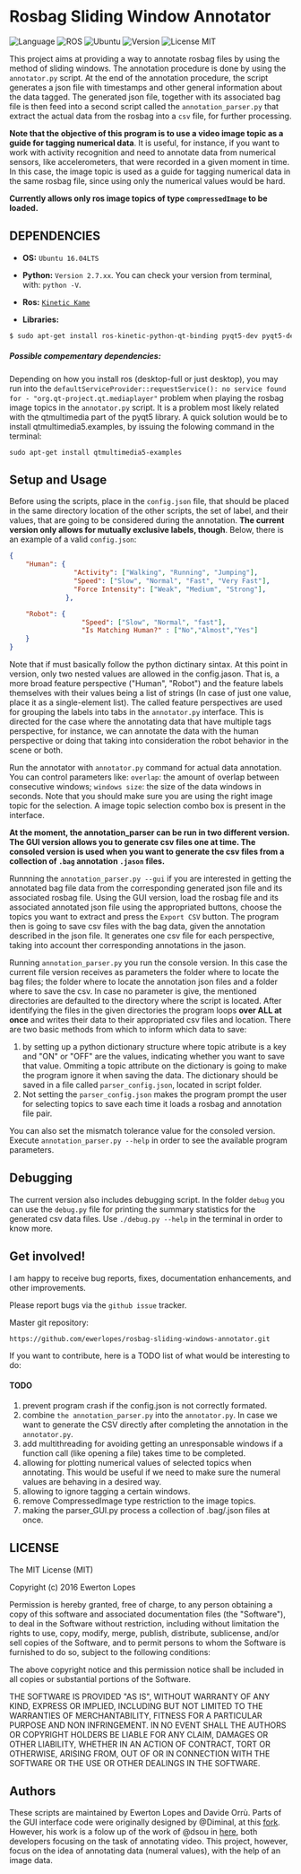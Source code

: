 # Rosbag Sliding Window Annotator
![Language](https://img.shields.io/badge/Python-2.7-blue.svg) ![ROS](https://img.shields.io/badge/ROS-Kinetic%20Kame-brightgreen.svg) ![Ubuntu](https://img.shields.io/badge/Ubuntu-16.04LTS-orange.svg)
![Version](https://img.shields.io/badge/version-1.0-brightgreen.svg) ![License MIT](https://img.shields.io/cocoapods/l/AFNetworking.svg)

This project aims at providing a way to annotate rosbag files by using the method of sliding windows. The annotation procedure is done by using the `annotator.py` script. At the end of the annotation procedure, the script generates a json file with timestamps and other general information about the data tagged. The generated json file, together with its associated bag file is then feed into a second script called the `annotation_parser.py` that extract the actual data from the rosbag into a `csv` file, for further processing.

**Note that the objective of this program is to use a video image topic as a guide for tagging numerical data**. It is useful, for instance, if you want to work with activity recognition and need to annotate data from numerical sensors, like accelerometers, that were recorded in a given moment in time. In this case, the image topic is used as a guide for tagging numerical data in the same rosbag file, since using only the numerical values would be hard.

**Currently allows only ros image topics of type `compressedImage` to be loaded.**

## DEPENDENCIES
* **OS:** `Ubuntu 16.04LTS`
* **Python:** `Version 2.7.xx`. You can check your version from terminal, with: `python -V`.


* **Ros:** [`Kinetic Kame`](http://wiki.ros.org/kinetic/Installation/Ubuntu)
* **Libraries:**

```bash
$ sudo apt-get install ros-kinetic-python-qt-binding pyqt5-dev pyqt5-dev-tools python-pyqt5.qtmultimedia python-pyqt5
```
##### Possible compementary dependencies:
Depending on how you install ros (desktop-full or just desktop), you may run into the `defaultServiceProvider::requestService(): no service found for - "org.qt-project.qt.mediaplayer"` problem when playing the rosbag image topics in the `annotator.py` script. It is a problem most likely related with the qtmultimedia part of the pyqt5 library. A quick solution would be to install qtmultimedia5.examples, by issuing the folowing command in the terminal:

```sudo apt-get install qtmultimedia5-examples```

## Setup and Usage

Before using the scripts, place in the `config.json` file, that should be placed in the same directory location of the other scripts, the set of label, and their values, that are going to be considered during the annotation. **The current version only allows for mutually exclusive labels, though**. Below, there is an example of a valid `config.json`:

```json
{
    "Human": {
                "Activity": ["Walking", "Running", "Jumping"],
                "Speed": ["Slow", "Normal", "Fast", "Very Fast"],
                "Force Intensity": ["Weak", "Medium", "Strong"],
              },

    "Robot": {
    			  "Speed": ["Slow", "Normal", "fast"],
    			  "Is Matching Human?" : ["No","Almost","Yes"]
    }
}
```

Note that if must basically follow the python dictinary sintax. At this point in version, only two nested values are allowed in the config.jason. That is, a more broad feature perspective ("Human", "Robot") and the feature labels themselves with their values being a list of strings (In case of just one value, place it as a single-element list). The called feature perspectives are used for grouping the labels into tabs in the `annotator.py` interface. This is directed for the case where the annotating data that have multiple tags perspective, for instance, we can annotate the data with the human perspective or doing that taking into consideration the robot behavior in the scene or both.

Run the annotator with `annotator.py` command for actual data annotation. You can control parameters like: `overlap`: the amount of overlap between consecutive windows; `windows size`: the size of the data windows in seconds. Note that you should make sure you are using the right image topic for the selection. A image topic selection combo box is present in the interface.

**At the moment, the annotation_parser can be run in two different version. The GUI version allows you to generate csv files one at time. The consoled version is used when you want to generate the csv files from a collection of `.bag` annotation `.jason` files.**

Runnning the `annotation_parser.py --gui` if you are interested in getting the annotated bag file data from the corresponding generated json file and its associated rosbag file. Using the GUI version, load the rosbag file and its associated annotated json file using the appropriated buttons, choose the topics you want to extract and press the `Export CSV` button. The program then is going to save csv files with the bag data, given the annotation described in the json file. It generates one csv file for each perspective, taking into account ther corresponding annotations in the jason.

Running `annotation_parser.py` you run the console version. In this case the current file version receives as parameters the folder where to locate the bag files; the folder where to locate the annotation json files and a folder where to save the csv. In case no parameter is give, the mentioned directories are defaulted to the directory where the script is located. After identifying the files in the given directories the program loops **over ALL at once** and writes their data to their appropriated csv files and location. There are two basic methods from which to inform which data to save:

1. by setting up a python dictionary structure where topic atribute is a key and "ON" or "OFF" are the values, indicating whether you want to save that value. Ommiting a topic attribute on the dictionary is going to make the program ignore it when saving the data. The dictionary should be saved in a file called `parser_config.json`, located in script folder.
2. Not setting the `parser_config.json` makes the program prompt the user for selecting topics to save each time it loads a rosbag and annotation file pair.

You can also set the mismatch tolerance value for the consoled version. Execute `annotation_parser.py --help` in order to see the available program parameters.

## Debugging
The current version also includes debugging script. In the folder `debug` you can use the `debug.py` file for printing the summary statistics for the generated csv data files. Use `./debug.py --help` in the terminal in order to know more.

Get involved!
-------------

I am happy to receive bug reports, fixes, documentation enhancements, and other improvements.

Please report bugs via the `github issue` tracker.

Master git repository:

`https://github.com/ewerlopes/rosbag-sliding-windows-annotator.git`

If you want to contribute, here is a TODO list of what would be interesting to do:

#### TODO
1. prevent program crash if the config.json is not correctly formated.
2. combine `the annotation_parser.py` into the `annotator.py`. In case we want to generate the CSV directly after completing the annotation in the `annotator.py`.
3. add multithreading for avoiding getting an unresponsable windows if a function call (like opening a file) takes time to be completed.
4. allowing for plotting numerical values of selected topics when annotating. This would be useful if we need to make sure the numeral values are behaving in a desired way.
5. allowing to ignore tagging a certain windows.
6. remove CompressedImage type restriction to the image topics.
7. making the parser_GUI.py process a collection of .bag/.json files at once.

LICENSE
-------
The MIT License (MIT)

Copyright (c) 2016 Ewerton Lopes

Permission is hereby granted, free of charge, to any person obtaining a copy of this software and associated documentation files (the "Software"), to deal in the Software without restriction, including without limitation the rights to use, copy, modify, merge, publish, distribute, sublicense, and/or sell copies of the Software, and to permit persons to whom the Software is furnished to do so, subject to the following conditions:

The above copyright notice and this permission notice shall be included in all copies or substantial portions of the Software.

THE SOFTWARE IS PROVIDED "AS IS", WITHOUT WARRANTY OF ANY KIND, EXPRESS OR IMPLIED, INCLUDING BUT NOT LIMITED TO THE WARRANTIES OF MERCHANTABILITY, FITNESS FOR A PARTICULAR PURPOSE AND NON INFRINGEMENT. IN NO EVENT SHALL THE AUTHORS OR COPYRIGHT HOLDERS BE LIABLE FOR ANY CLAIM, DAMAGES OR OTHER LIABILITY, WHETHER IN AN ACTION OF CONTRACT, TORT OR OTHERWISE, ARISING FROM, OUT OF OR IN CONNECTION WITH THE SOFTWARE OR THE USE OR OTHER DEALINGS IN THE SOFTWARE.

Authors
-------
These scripts are maintained by Ewerton Lopes and Davide Orrù. Parts of the GUI interface code were originally designed by @Diminal, at this [fork](https://github.com/dimimal/rosbag_annotator). However, his work is a folow up of the work of @dsou in [here](https://github.com/dsgou/rosbag_annotator.git), both developers focusing on the task of annotating video. This project, however, focus on the idea of annotating data (numeral values), with the help of an image data.
